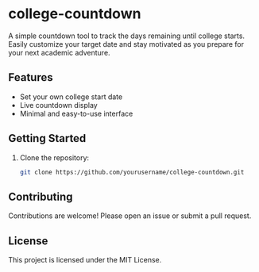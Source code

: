 # college-countdown

A simple countdown tool to track the days remaining until college starts.  
Easily customize your target date and stay motivated as you prepare for your next academic adventure.

## Features

- Set your own college start date
- Live countdown display
- Minimal and easy-to-use interface

## Getting Started

1. Clone the repository:
   ```bash
   git clone https://github.com/yourusername/college-countdown.git
   ```
## Contributing

Contributions are welcome! Please open an issue or submit a pull request.

## License

This project is licensed under the MIT License.
